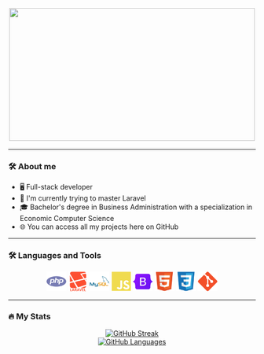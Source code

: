 <div id="header" align="center">
   <img src="https://i.imgur.com/Ev61B9c.gif" width="500" height="270"/>
</div>

---

### :hammer_and_wrench: About me

- 🖥 Full-stack developer
- 💼 I'm currently trying to master Laravel
- 🎓 Bachelor's degree in Business Administration with a specialization in Economic Computer Science
- 🌐 You can access all my projects here on GitHub
---

### :hammer_and_wrench: Languages and Tools

<div align="center">
  <img src="https://raw.githubusercontent.com/devicons/devicon/55609aa5bd817ff167afce0d965585c92040787a/icons/php/php-plain.svg" title="PHP" width="40" height="40"/>
  <img src="https://raw.githubusercontent.com/devicons/devicon/55609aa5bd817ff167afce0d965585c92040787a/icons/laravel/laravel-plain-wordmark.svg" title="LARAVEL" width="40" height="40"/>
  <img src="https://raw.githubusercontent.com/devicons/devicon/55609aa5bd817ff167afce0d965585c92040787a/icons/mysql/mysql-original-wordmark.svg" title="MYSQL" width="40" height="40"/>
  <img src="https://raw.githubusercontent.com/devicons/devicon/55609aa5bd817ff167afce0d965585c92040787a/icons/javascript/javascript-plain.svg" title="JAVASCRIPT" width="40" height="40"/>
  <img src="https://raw.githubusercontent.com/devicons/devicon/55609aa5bd817ff167afce0d965585c92040787a/icons/bootstrap/bootstrap-original.svg" title="BOOTSTRAP" width="40" height="40"/>
  <img src="https://raw.githubusercontent.com/devicons/devicon/55609aa5bd817ff167afce0d965585c92040787a/icons/html5/html5-original.svg" title="HTML" width="40" height="40"/>
  <img src="https://raw.githubusercontent.com/devicons/devicon/55609aa5bd817ff167afce0d965585c92040787a/icons/css3/css3-original.svg" title="CSS" width="40" height="40"/>
  <img src="https://raw.githubusercontent.com/devicons/devicon/55609aa5bd817ff167afce0d965585c92040787a/icons/git/git-original.svg" title="GIT" width="40" height="40"/>
</div>

---

### :fire: My Stats

<div id="header" align="center">
   <a href="https://git.io/streak-stats"><img src="https://github-readme-streak-stats.herokuapp.com?user=tofware&theme=highcontrast" alt="GitHub Streak" /></a>
</div>
<div id="header" align="center">
   <a href="https://github.com/anuraghazra/github-readme-stats" align="center"><img src="https://github-readme-stats.vercel.app/api/top-langs/?username=tofware&layout=compact&theme=vision-friendly-dark" alt="GitHub Languages" /></a>
</div>
